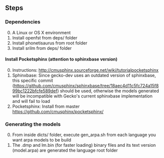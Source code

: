 
## Steps

### Dependencies

0. A Linux or OS X environment
0. Install openfst from deps/ folder
0. Install phonetisaurus from root folder
0. Install srilm from deps/ folder

#### Install Pocketsphinx (attention to sphinxbase version)
0. Instructions: http://cmusphinx.sourceforge.net/wiki/tutorialpocketsphinx
0. Sphinxbase: Since gecko-dev uses an outdated version of sphinxbase, this specific commit (https://github.com/cmusphinx/sphinxbase/tree/18aec4d11c5fc724a15f899bc1222bfcfe589def) should be used, otherwise the models generated will be incompatible with Gecko's current sphinxbase implementation and will fail to load  
0. Pocketsphinx: Install from master https://github.com/cmusphinx/pocketsphinx/


### Generating the models
0. From inside dicts/ folder, execute gen_arpa.sh from each language you want arpa models to be build
1. The .dmp and lm.bin (for faster loading) binary files and its text version (model.arpa) are generated the language root folder
